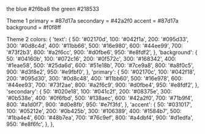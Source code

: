 the blue #2f6ba8
the green #218533



Theme 1
primary = #87d17a
secondary = #42a2f0
accent = #87d17a
background = #f0f8ff

Theme 2
colors: {
 'text': {
   50: '#02170d',
   100: '#042f1a',
   200: '#095d33',
   300: '#0d8c4d',
   400: '#11bb66',
   500: '#16e980',
   600: '#44ee99',
   700: '#73f2b3',
   800: '#a2f6cc',
   900: '#d0fbe6',
   950: '#e8fdf2',
 },
 'background': {
   50: '#04160b',
   100: '#072c16',
   200: '#0f572c',
   300: '#168342',
   400: '#1eae58',
   500: '#25da6d',
   600: '#51e18b',
   700: '#7ce9a8',
   800: '#a8f0c5',
   900: '#d3f8e2',
   950: '#e9fbf0',
 },
 'primary': {
   50: '#02170c',
   100: '#042f18',
   200: '#095d30',
   300: '#0d8c48',
   400: '#11bb60',
   500: '#16e978',
   600: '#44ee93',
   700: '#73f2ae',
   800: '#a2f6c9',
   900: '#d0fbe4',
   950: '#e8fdf2',
 },
 'secondary': {
   50: '#020e18',
   100: '#041c2f',
   200: '#08375e',
   300: '#0b538e',
   400: '#0f6fbd',
   500: '#138aec',
   600: '#42a2f0',
   700: '#71b9f4',
   800: '#a1d0f7',
   900: '#d0e8fb',
   950: '#e7f3fd',
 },
 'accent': {
   50: '#031017',
   100: '#05212e',
   200: '#0b425b',
   300: '#106389',
   400: '#1584b7',
   500: '#1ba4e4',
   600: '#48b7ea',
   700: '#76c9ef',
   800: '#a4dbf4',
   900: '#d1edfa',
   950: '#e8f6fc',
 },
},


